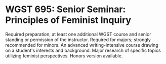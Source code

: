 # WGST 695: Senior Seminar: Principles of Feminist Inquiry

Required preparation, at least one additional WGST course and senior standing or permission of the instructor. Required for majors; strongly recommended for minors. An advanced writing-intensive course drawing on a student's interests and background. Major research of specific topics utilizing feminist perspectives. Honors version available.